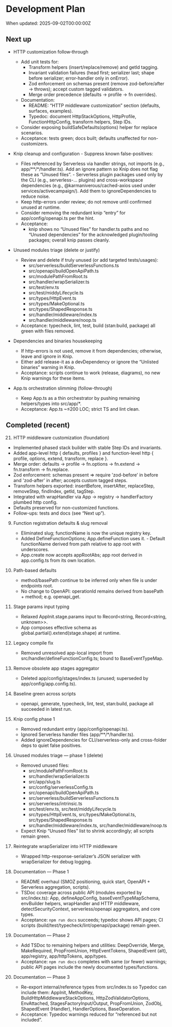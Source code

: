 # Development Plan

When updated: 2025-09-02T00:00:00Z

## Next up
- HTTP customization follow‑through
  - Add unit tests for:
    - Transform helpers (insert/replace/remove) and getId tagging.
    - Invariant validation failures (head first; serializer last; shape before serializer; error-handler only in onError).
    - Zod enforcement on schemas present (remove zod-before/after → throws); accept custom tagged validators.
    - Merge order precedence (defaults → profile → fn overrides).
  - Documentation:
    - README: “HTTP middleware customization” section (defaults, surfaces, examples).
    - Typedoc: document HttpStackOptions, HttpProfile, FunctionHttpConfig, transform helpers, Step IDs.
  - Consider exposing buildSafeDefaults(options) helper for replace scenarios.
  - Acceptance: tests green; docs built; defaults unaffected for non-customizers.

- Knip cleanup and configuration - Suppress known false-positives:
  - Files referenced by Serverless via handler strings, not imports (e.g., app/**/*/handler.ts).
    Add an ignore pattern so Knip does not flag these as “Unused files”.  - Serverless plugin packages used only by the CLI (e.g., serverless-… plugins) and
    cross-workspace dependencies (e.g., @karmaniverous/cached-axios used under services/activecampaign/).
    Add them to ignoreDependencies to reduce noise.
  - Keep http-errors under review; do not remove until confirmed unused at runtime.
  - Consider removing the redundant knip “entry” for app/config/openapi.ts per the hint.
  - Acceptance:
    - knip shows no “Unused files” for handler.ts paths and no “Unused dependencies” for the
      acknowledged plugin/tooling packages; overall knip passes cleanly.

- Unused modules triage (delete or justify)
  - Review and delete if truly unused (or add targeted tests/usages):
    - src/serverless/buildServerlessFunctions.ts
    - src/openapi/buildOpenApiPath.ts
    - src/modulePathFromRoot.ts
    - src/handler/wrapSerializer.ts
    - src/test/env.ts
    - src/test/middyLifecycle.ts
    - src/types/HttpEvent.ts
    - src/types/MakeOptional.ts
    - src/types/ShapedResponse.ts
    - src/handler/middleware/index.ts
    - src/handler/middleware/noop.ts
  - Acceptance: typecheck, lint, test, build (stan:build, package) all green with files removed.

- Dependencies and binaries housekeeping
  - If http-errors is not used, remove it from dependencies; otherwise, leave and ignore in Knip.
  - Either add release-it as a devDependency or ignore the “Unlisted binaries” warning in Knip.
  - Acceptance: scripts continue to work (release, diagrams), no new Knip warnings for these items.

- App.ts orchestration slimming (follow-through)
  - Keep App.ts as a thin orchestrator by pushing remaining helpers/types into src/app/*.
  - Acceptance: App.ts ~≤200 LOC; strict TS and lint clean.

## Completed (recent)

21. HTTP middleware customization (foundation)
   - Implemented phased stack builder with stable Step IDs and invariants.
   - Added app-level http { defaults, profiles } and function-level http { profile, options, extend, transform, replace }.
   - Merge order: defaults → profile → fn.options → fn.extend → fn.transform → fn.replace.
   - Zod enforcement: schemas present ⇒ require 'zod-before' in before and 'zod-after' in after; accepts custom tagged steps.
   - Transform helpers exported: insertBefore, insertAfter, replaceStep, removeStep, findIndex, getId, tagStep.
   - Integrated with wrapHandler via App → registry → handlerFactory plumbed http config.
   - Defaults preserved for non-customized functions.
   - Follow-ups: tests and docs (see “Next up”).

9. Function registration defaults & slug removal
   - Eliminated slug; functionName is now the unique registry key.
   - Added DefineFunctionOptions; App.defineFunction uses it.   - Default functionName derived from path relative to app root with underscores.
   - App.create now accepts appRootAbs; app root derived in app.config.ts from its own location.

10. Path-based defaults
    - method/basePath continue to be inferred only when file is under endpoints root.
    - No change to OpenAPI: operationId remains derived from basePath + method; e.g. openapi_get.

11. Stage params input typing
    - Relaxed AppInit.stage.params input to Record<string, Record<string, unknown>>.
    - App composes effective schema as global.partial().extend(stage.shape) at runtime.

12. Legacy compile fix
    - Removed unresolved app-local import from src/handler/defineFunctionConfig.ts; bound to BaseEventTypeMap.

13. Remove obsolete app stages aggregator
    - Deleted app/config/stages/index.ts (unused; superseded by app/config/app.config.ts).

14. Baseline green across scripts
    - openapi, generate, typecheck, lint, test, stan:build, package all succeeded in latest run.

15. Knip config phase 1
    - Removed redundant entry (app/config/openapi.ts).
    - Ignored Serverless handler files (app/**/*/handler.ts).
    - Added ignoreDependencies for CLI/serverless-only and cross-folder deps to quiet false positives.

16. Unused modules triage — phase 1 (delete)
    - Removed unused files:
      - src/modulePathFromRoot.ts
      - src/handler/wrapSerializer.ts
      - src/app/slug.ts
      - src/config/serverlessConfig.ts
      - src/openapi/buildOpenApiPath.ts
      - src/serverless/buildServerlessFunctions.ts
      - src/serverless/intrinsic.ts
      - src/test/env.ts, src/test/middyLifecycle.ts
      - src/types/HttpEvent.ts, src/types/MakeOptional.ts, src/types/ShapedResponse.ts
      - src/handler/middleware/index.ts, src/handler/middleware/noop.ts
    - Expect Knip “Unused files” list to shrink accordingly; all scripts remain green.

17. Reintegrate wrapSerializer into HTTP middleware
    - Wrapped http-response-serializer’s JSON serializer with wrapSerializer for debug logging.

18. Documentation — Phase 1
    - README overhaul (SMOZ positioning, quick start, OpenAPI + Serverless aggregation, scripts).
    - TSDoc coverage across public API (modules exported by src/index.ts):
      App, defineAppConfig, baseEventTypeMapSchema, envBuilder helpers,
      wrapHandler and HTTP middleware, detectSecurityContext, serverless/openapi aggregators,
      and core types.
    - Acceptance: `npm run docs` succeeds; typedoc shows API pages;
      CI scripts (build/test/typecheck/lint/openapi/package) remain green.

19. Documentation — Phase 2
    - Add TSDoc to remaining helpers and utilities:
      DeepOverride, Merge, MakeRequired, PropFromUnion, HttpEventTokens,
      ShapedEvent (alt), app/registry, app/httpTokens, app/types.
    - Acceptance: `npm run docs` completes with same (or fewer) warnings;
      public API pages include the newly documented types/functions.

20. Documentation — Phase 3
    - Re-export internal/reference types from src/index.ts so Typedoc can include them:
      AppInit, MethodKey, BuildHttpMiddlewareStackOptions, HttpZodValidatorOptions,
      EnvAttached, StagesFactoryInput/Output, PropFromUnion, ZodObj, ShapedEvent (Handler),
      HandlerOptions, BaseOperation.
    - Acceptance: Typedoc warnings reduced for “referenced but not included”.
